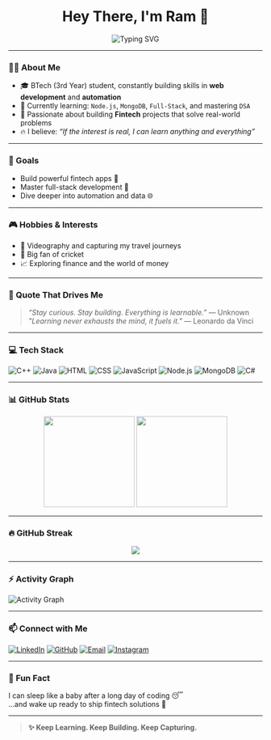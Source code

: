 <!-- Typing Effect Header -->
<h1 align="center">Hey There, I'm Ram 👋</h1>
<p align="center">
  <img src="https://readme-typing-svg.demolab.com?font=Fira+Code&size=20&pause=1000&color=00F2FF&center=true&vCenter=true&width=600&lines=Hey!+I'm+Ram+Arora+%F0%9F%91%8B;Full+Stack+Learner+%7C+Web+Dev;Fintech+Enthusiast+%7C+Explorer;Videographer+%7C+Traveler+%7C+DSA+Lover" alt="Typing SVG" />
</p>


---

### 👨‍💻 About Me

- 🎓 BTech (3rd Year) student, constantly building skills in **web development** and **automation**
- 🧠 Currently learning: `Node.js`, `MongoDB`, `Full-Stack`, and mastering `DSA`
- 🏦 Passionate about building **Fintech** projects that solve real-world problems
- 🔥 I believe: *“If the interest is real, I can learn anything and everything”*

---

### 🎯 Goals

- Build powerful fintech apps 💸
- Master full-stack development 🔧
- Dive deeper into automation and data 🌐

---

### 🎮 Hobbies & Interests

- 📸 Videography and capturing my travel journeys
- 🏏 Big fan of cricket
- 📈 Exploring finance and the world of money

---

### 💬 Quote That Drives Me

> *“Stay curious. Stay building. Everything is learnable.”* — Unknown  
> *"Learning never exhausts the mind, it fuels it."* — Leonardo da Vinci

---

### 💻 Tech Stack

![C++](https://img.shields.io/badge/C++-00599C?style=for-the-badge&logo=cplusplus&logoColor=white)
![Java](https://img.shields.io/badge/Java-ED8B00?style=for-the-badge&logo=java&logoColor=white)
![HTML](https://img.shields.io/badge/HTML5-E34F26?style=for-the-badge&logo=html5&logoColor=white)
![CSS](https://img.shields.io/badge/CSS3-1572B6?style=for-the-badge&logo=css3&logoColor=white)
![JavaScript](https://img.shields.io/badge/JavaScript-F7DF1E?style=for-the-badge&logo=javascript&logoColor=black)
![Node.js](https://img.shields.io/badge/Node.js-339933?style=for-the-badge&logo=nodedotjs&logoColor=white)
![MongoDB](https://img.shields.io/badge/MongoDB-4EA94B?style=for-the-badge&logo=mongodb&logoColor=white)
![C#](https://img.shields.io/badge/C%23-239120?style=for-the-badge&logo=c-sharp&logoColor=white)

---

### 📊 GitHub Stats

<p align="center">
  <img src="https://github-readme-stats.vercel.app/api?username=ramarora00&show_icons=true&theme=tokyonight" height="180em" />
  <img src="https://github-readme-stats.vercel.app/api/top-langs/?username=ramarora00&layout=compact&theme=tokyonight" height="180em" />
</p>

---

### 🔥 GitHub Streak

<p align="center">
  <img src="https://streak-stats.demolab.com?user=ramarora00&theme=tokyonight" />
</p>

---

### ⚡ Activity Graph

![Activity Graph](https://github-readme-activity-graph.vercel.app/graph?username=ramarora00&theme=tokyonight)

---

### 📫 Connect with Me

[![LinkedIn](https://img.shields.io/badge/-LinkedIn-0077B5?style=for-the-badge&logo=linkedin&logoColor=white)](https://www.linkedin.com/in/ram-a-94814a297/)
[![GitHub](https://img.shields.io/badge/-GitHub-181717?style=for-the-badge&logo=github&logoColor=white)](https://github.com/ramarora00)
[![Email](https://img.shields.io/badge/-Email-EA4335?style=for-the-badge&logo=gmail&logoColor=white)](mailto:ramarora0075@gmail.com)
[![Instagram](https://img.shields.io/badge/-Instagram-E4405F?style=for-the-badge&logo=instagram&logoColor=white)](https://www.instagram.com/_ram.01__/)

---

### 🧭 Fun Fact

I can sleep like a baby after a long day of coding 😴  
…and wake up ready to ship fintech solutions 🚀

---

> **✨ Keep Learning. Keep Building. Keep Capturing.**
